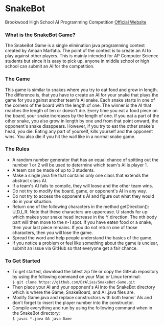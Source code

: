 # SnakeBot
Brookwood High School AI Programming Competition
[Official Website](http://cloudydino.github.io/SnakeBot-Game/)

### What is the SnakeBot Game?
The SnakeBot Game is a single elimination java programming contest created by Amaan Marfatia. The point of the contest is to create an AI to play against other players. This is mainly intended for AP Computer Science students but since it is easy to pick up, anyone in middle school or high school can submit an AI for the competition.

### The Game
This game is similar to snakes where you try to eat food and grow in length. The difference is, that you have to create an AI for your snake that plays the game for you against another team's AI snake. Each snake starts in one of the corners of the board with the length of one. The winner is the AI that reaches the length of ten or doesn't die. Every time you eat a food piece on the board, your snake increases by the length of one. If you eat a part of the other snake, you also grow in length by one and from that point onward, the opponent's snake disappears. However, if you try to eat the other snake's head, you die. Eating any part of yourself, kills yourself and the opponent wins. You also die if you hit the wall like in a normal snake game.

### The Rules
- A random number generator that has an equal chance of spitting out the number 1 or 2 will be used to determine which team's AI is player 1.
- A team can be made of up to 3 students. 
- Make a single java file that contains only one class that extends the abstract class AI.
- If a team's AI fails to compile, they will loose and the other team wins.
- Do not try to modify the board, game, or opponent's AI in any way.
- Do not try to access the opponent's AI and figure out what they would do in your situation.
- Return one of the following characters in the method getDirection(): U,D,L,R. Note that these characters are uppercase. U stands for up which makes your snake head increase in the Y direction. The nth body part will then move to the n-1 spot. If you have eaten food or a snake, then your last piece remains. If you do not return one of those characters, then you will lose the game.
- Spread the word and help people understand the basics of the game.
- If you notice a problem or feel like something about the game is unclear, submit an issue via GitHub so that everyone get a fair chance.

### To Get Started
- To get started, download the latest zip file or copy the GitHub repository by using the following command on your Mac or Linux terminal:  
`$ git clone https://github.com/DrAlias/SnakeBot-Game.git`  
- Then place your AI and your opponent's AI into the SnakeBot directory which is where the Game, SnakeBoard, and AI .java files are.
- Modify Game.java and replace constructors with both teams' AIs and don't forget to insert the player number into the constructor.
- Compile everything and run by using the following command when in the SnakeBot directory:  
`$ javac *.java && java Game`
